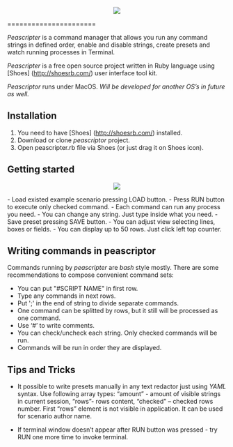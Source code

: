 <p align="center" vertical-align="center">
  <img src="https://dl.dropboxusercontent.com/u/184478558/peascripter_logo.png"/>
</p>
======================

*Peascripter* is a command manager that allows you run any command strings in defined order, enable and disable strings, create presets and watch running processes in Terminal.

*Peascripter* is a free open source project written in Ruby language using [Shoes] (http://shoesrb.com/) user interface tool kit. 

*Peascriptor* runs under MacOS. 
*Will be developed for another OS’s in future as well.*

Installation
------------

1. You need to have [Shoes] (http://shoesrb.com/) installed. 
2.	Download or clone *peascriptor* project.
3.	Open peascripter.rb file via Shoes (or just drag it on Shoes icon). 

Getting started
--------------- 
<p align="center">
  <img src="https://dl.dropboxusercontent.com/u/184478558/peascripter.png"/>
</p>
- Load existed example scenario pressing LOAD button.
- Press RUN button to execute only checked command. 
- Each command can run any process you need.
- You can change any string. Just type inside what you need.
- Save preset pressing SAVE button.
- You can adjust view selecting lines, boxes or fields.
- You can display up to 50 rows. Just click left top counter. 


Writing commands in peascriptor
-------------------------------

Commands running by *peascripter* are *bash* style mostly.
There are some recommendations to compose convenient command sets:

- You can put "#SCRIPT NAME" in first row.
- Type any commands in next rows.
- Put ';' in the end of string to divide separate commands.
- One command can be splitted by rows, but it still will be processed as one command.
- Use ‘#’ to write comments.
- You can check/uncheck each string. Only checked commands will be run.
- Commands will be run in order they are displayed. 


Tips and Tricks
---------------

- It possible to write presets manually in any text redactor just using *YAML* syntax.  Use following array types: “amount” - amount of visible strings in current session, “rows”- rows content, “checked” – checked rows number. First “rows” element is not visible in application. It can be used for scenario author name.
 
- If terminal window doesn’t appear after RUN button was pressed - try RUN one more time to invoke terminal.

